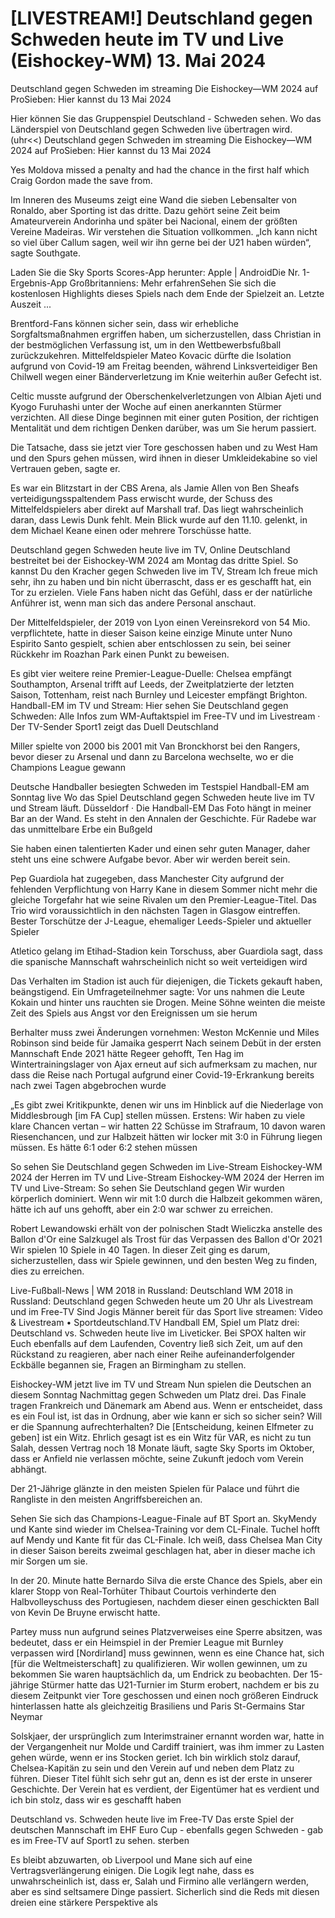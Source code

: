 [LIVESTREAM!] Deutschland gegen Schweden heute im TV und Live (Eishockey-WM) 13. Mai 2024
=
Deutschland gegen Schweden im streaming Die Eishockey—WM 2024 auf ProSieben: Hier kannst du 13 Mai 2024

Hier können Sie das Gruppenspiel Deutschland - Schweden sehen. Wo das Länderspiel von Deutschland gegen Schweden live übertragen wird.
(uhr<<) Deutschland gegen Schweden im streaming Die Eishockey—WM 2024 auf ProSieben: Hier kannst du 13 Mai 2024

Yes Moldova missed a penalty and had the chance in the first half which Craig Gordon made the save from. 

Im Inneren des Museums zeigt eine Wand die sieben Lebensalter von Ronaldo, aber Sporting ist das dritte. Dazu gehört seine Zeit beim Amateurverein Andorinha und später bei Nacional, einem der größten Vereine Madeiras.
Wir verstehen die Situation vollkommen. „Ich kann nicht so viel über Callum sagen, weil wir ihn gerne bei der U21 haben würden“, sagte Southgate.

Laden Sie die Sky Sports Scores-App herunter: Apple | AndroidDie Nr. 1-Ergebnis-App Großbritanniens: Mehr erfahrenSehen Sie sich die kostenlosen Highlights dieses Spiels nach dem Ende der Spielzeit an. Letzte Auszeit ...

Brentford-Fans können sicher sein, dass wir erhebliche Sorgfaltsmaßnahmen ergriffen haben, um sicherzustellen, dass Christian in der bestmöglichen Verfassung ist, um in den Wettbewerbsfußball zurückzukehren.
Mittelfeldspieler Mateo Kovacic dürfte die Isolation aufgrund von Covid-19 am Freitag beenden, während Linksverteidiger Ben Chilwell wegen einer Bänderverletzung im Knie weiterhin außer Gefecht ist.

Celtic musste aufgrund der Oberschenkelverletzungen von Albian Ajeti und Kyogo Furuhashi unter der Woche auf einen anerkannten Stürmer verzichten.
All diese Dinge beginnen mit einer guten Position, der richtigen Mentalität und dem richtigen Denken darüber, was um Sie herum passiert.
 
Die Tatsache, dass sie jetzt vier Tore geschossen haben und zu West Ham und den Spurs gehen müssen, wird ihnen in dieser Umkleidekabine so viel Vertrauen geben, sagte er.

Es war ein Blitzstart in der CBS Arena, als Jamie Allen von Ben Sheafs verteidigungsspaltendem Pass erwischt wurde, der Schuss des Mittelfeldspielers aber direkt auf Marshall traf.
Das liegt wahrscheinlich daran, dass Lewis Dunk fehlt. Mein Blick wurde auf den 11.10. gelenkt, in dem Michael Keane einen oder mehrere Torschüsse hatte.

Deutschland gegen Schweden heute live im TV, Online Deutschland bestreitet bei der Eishockey-WM 2024 am Montag das dritte Spiel. So kannst Du den Kracher gegen Schweden live im TV, Stream
Ich freue mich sehr, ihn zu haben und bin nicht überrascht, dass er es geschafft hat, ein Tor zu erzielen. Viele Fans haben nicht das Gefühl, dass er der natürliche Anführer ist, wenn man sich das andere Personal anschaut.

Der Mittelfeldspieler, der 2019 von Lyon einen Vereinsrekord von 54 Mio. verpflichtete, hatte in dieser Saison keine einzige Minute unter Nuno Espirito Santo gespielt, schien aber entschlossen zu sein, bei seiner Rückkehr im Roazhan Park einen Punkt zu beweisen.

Es gibt vier weitere reine Premier-League-Duelle: Chelsea empfängt Southampton, Arsenal trifft auf Leeds, der Zweitplatzierte der letzten Saison, Tottenham, reist nach Burnley und Leicester empfängt Brighton.
Handball-EM im TV und Stream: Hier sehen Sie Deutschland gegen Schweden: Alle Infos zum WM-Auftaktspiel im Free-TV und im Livestream · Der TV-Sender Sport1 zeigt das Duell Deutschland

Miller spielte von 2000 bis 2001 mit Van Bronckhorst bei den Rangers, bevor dieser zu Arsenal und dann zu Barcelona wechselte, wo er die Champions League gewann

Deutsche Handballer besiegten Schweden im Testspiel Handball-EM am Sonntag live Wo das Spiel Deutschland gegen Schweden heute live im TV und Stream läuft. Düsseldorf · Die Handball-EM
Das Foto hängt in meiner Bar an der Wand. Es steht in den Annalen der Geschichte. Für Radebe war das unmittelbare Erbe ein Bußgeld

Sie haben einen talentierten Kader und einen sehr guten Manager, daher steht uns eine schwere Aufgabe bevor. Aber wir werden bereit sein.

Pep Guardiola hat zugegeben, dass Manchester City aufgrund der fehlenden Verpflichtung von Harry Kane in diesem Sommer nicht mehr die gleiche Torgefahr hat wie seine Rivalen um den Premier-League-Titel.
Das Trio wird voraussichtlich in den nächsten Tagen in Glasgow eintreffen. Bester Torschütze der J-League, ehemaliger Leeds-Spieler und aktueller Spieler

Atletico gelang im Etihad-Stadion kein Torschuss, aber Guardiola sagt, dass die spanische Mannschaft wahrscheinlich nicht so weit verteidigen wird

Das Verhalten im Stadion ist auch für diejenigen, die Tickets gekauft haben, beängstigend. Ein Umfrageteilnehmer sagte: Vor uns nahmen die Leute Kokain und hinter uns rauchten sie Drogen. Meine Söhne weinten die meiste Zeit des Spiels aus Angst vor den Ereignissen um sie herum

Berhalter muss zwei Änderungen vornehmen: Weston McKennie und Miles Robinson sind beide für Jamaika gesperrt
Nach seinem Debüt in der ersten Mannschaft Ende 2021 hätte Regeer gehofft, Ten Hag im Wintertrainingslager von Ajax erneut auf sich aufmerksam zu machen, nur dass die Reise nach Portugal aufgrund einer Covid-19-Erkrankung bereits nach zwei Tagen abgebrochen wurde

„Es gibt zwei Kritikpunkte, denen wir uns im Hinblick auf die Niederlage von Middlesbrough [im FA Cup] stellen müssen. Erstens: Wir haben zu viele klare Chancen vertan – wir hatten 22 Schüsse im Strafraum, 10 davon waren Riesenchancen, und zur Halbzeit hätten wir locker mit 3:0 in Führung liegen müssen. Es hätte 6:1 oder 6:2 stehen müssen

So sehen Sie Deutschland gegen Schweden im Live-Stream Eishockey-WM 2024 der Herren im TV und Live-Stream Eishockey-WM 2024 der Herren im TV und Live-Stream: So sehen Sie Deutschland gegen
Wir wurden körperlich dominiert. Wenn wir mit 1:0 durch die Halbzeit gekommen wären, hätte ich auf uns gehofft, aber ein 2:0 war schwer zu erreichen.

Robert Lewandowski erhält von der polnischen Stadt Wieliczka anstelle des Ballon d'Or eine Salzkugel als Trost für das Verpassen des Ballon d'Or 2021
Wir spielen 10 Spiele in 40 Tagen. In dieser Zeit ging es darum, sicherzustellen, dass wir Spiele gewinnen, und den besten Weg zu finden, dies zu erreichen.

Live-Fußball-News | WM 2018 in Russland: Deutschland WM 2018 in Russland: Deutschland gegen Schweden heute um 20 Uhr als Livestream und im Free-TV Sind Jogis Männer bereit für das
Sport live streamen: Video & Livestream • Sportdeutschland.TV Handball EM, Spiel um Platz drei: Deutschland vs. Schweden heute live im Liveticker. Bei SPOX halten wir Euch ebenfalls auf dem Laufenden,
Coventry ließ sich Zeit, um auf den Rückstand zu reagieren, aber nach einer Reihe aufeinanderfolgender Eckbälle begannen sie, Fragen an Birmingham zu stellen.

Eishockey-WM jetzt live im TV und Stream Nun spielen die Deutschen an diesem Sonntag Nachmittag gegen Schweden um Platz drei. Das Finale tragen Frankreich und Dänemark am Abend aus.
Wenn er entscheidet, dass es ein Foul ist, ist das in Ordnung, aber wie kann er sich so sicher sein? Will er die Spannung aufrechterhalten? Die [Entscheidung, keinen Elfmeter zu geben] ist ein Witz. Ehrlich gesagt ist es ein Witz für VAR, es nicht zu tun
Salah, dessen Vertrag noch 18 Monate läuft, sagte Sky Sports im Oktober, dass er Anfield nie verlassen möchte, seine Zukunft jedoch vom Verein abhängt.

Der 21-Jährige glänzte in den meisten Spielen für Palace und führt die Rangliste in den meisten Angriffsbereichen an.

Sehen Sie sich das Champions-League-Finale auf BT Sport an. SkyMendy und Kante sind wieder im Chelsea-Training vor dem CL-Finale. Tuchel hofft auf Mendy und Kante fit für das CL-Finale. Ich weiß, dass Chelsea Man City in dieser Saison bereits zweimal geschlagen hat, aber in dieser mache ich mir Sorgen um sie.

In der 20. Minute hatte Bernardo Silva die erste Chance des Spiels, aber ein klarer Stopp von Real-Torhüter Thibaut Courtois verhinderte den Halbvolleyschuss des Portugiesen, nachdem dieser einen geschickten Ball von Kevin De Bruyne erwischt hatte.

Partey muss nun aufgrund seines Platzverweises eine Sperre absitzen, was bedeutet, dass er ein Heimspiel in der Premier League mit Burnley verpassen wird
[Nordirland] muss gewinnen, wenn es eine Chance hat, sich [für die Weltmeisterschaft] zu qualifizieren. Wir wollen gewinnen, um zu bekommen
Sie waren hauptsächlich da, um Endrick zu beobachten. Der 15-jährige Stürmer hatte das U21-Turnier im Sturm erobert, nachdem er bis zu diesem Zeitpunkt vier Tore geschossen und einen noch größeren Eindruck hinterlassen hatte als gleichzeitig Brasiliens und Paris St-Germains Star Neymar

Solskjaer, der ursprünglich zum Interimstrainer ernannt worden war, hatte in der Vergangenheit nur Molde und Cardiff trainiert, was ihm immer zu Lasten gehen würde, wenn er ins Stocken geriet.
Ich bin wirklich stolz darauf, Chelsea-Kapitän zu sein und den Verein auf und neben dem Platz zu führen. Dieser Titel fühlt sich sehr gut an, denn es ist der erste in unserer Geschichte. Der Verein hat es verdient, der Eigentümer hat es verdient und ich bin stolz, dass wir es geschafft haben

Deutschland vs. Schweden heute live im Free-TV Das erste Spiel der deutschen Mannschaft im EHF Euro Cup - ebenfalls gegen Schweden - gab es im Free-TV auf Sport1 zu sehen. sterben

Es bleibt abzuwarten, ob Liverpool und Mane sich auf eine Vertragsverlängerung einigen. Die Logik legt nahe, dass es unwahrscheinlich ist, dass er, Salah und Firmino alle verlängern werden, aber es sind seltsamere Dinge passiert. Sicherlich sind die Reds mit diesen dreien eine stärkere Perspektive als
